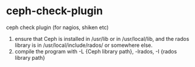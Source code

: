 ceph-check-plugin
=================

ceph check plugin (for nagios, shiken etc)
1. ensure that Ceph is installed in /usr/lib or in /usr/local/lib, and the rados library is in /usr/local/include/rados/ 
   or somewhere else.
2. compile the program with -L {Ceph library path}, -lrados, -I {rados library path} 
